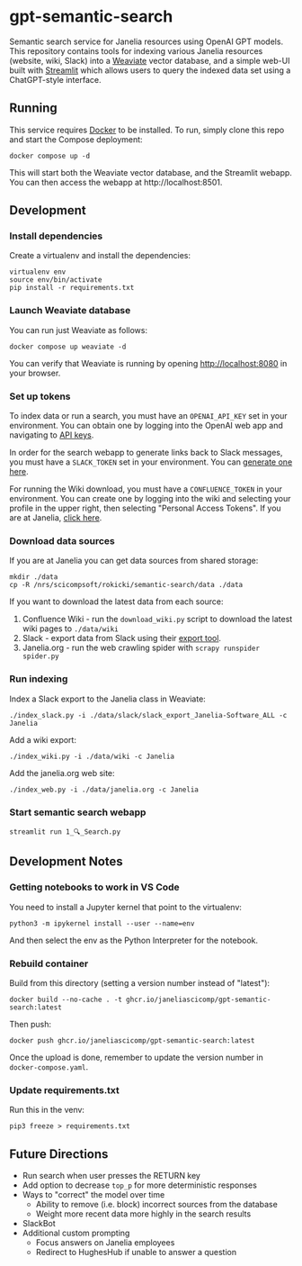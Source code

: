 # gpt-semantic-search

Semantic search service for Janelia resources using OpenAI GPT models. This repository contains tools for indexing various Janelia resources (website, wiki, Slack) into a [Weaviate](https://weaviate.io/) vector database, and a simple web-UI built with [Streamlit](https://streamlit.io/) which allows users to query the indexed data set using a ChatGPT-style interface.

## Running

This service requires [Docker](https://docs.docker.com/get-docker/) to be installed. To run, simply clone this repo and start the Compose deployment:

    docker compose up -d

This will start both the Weaviate vector database, and the Streamlit webapp. You can then access the webapp at http://localhost:8501.

## Development

### Install dependencies

Create a virtualenv and install the dependencies:

    virtualenv env
    source env/bin/activate
    pip install -r requirements.txt

### Launch Weaviate database

You can run just Weaviate as follows:

    docker compose up weaviate -d

You can verify that Weaviate is running by opening [http://localhost:8080]() in your browser.

### Set up tokens

To index data or run a search, you must have an `OPENAI_API_KEY` set in your environment. You can obtain one by logging into the OpenAI web app and navigating to [API keys](https://platform.openai.com/account/api-keys).

In order for the search webapp to generate links back to Slack messages, you must have a `SLACK_TOKEN` set in your environment. You can [generate one here](https://api.slack.com/tutorials/tracks/getting-a-token).

For running the Wiki download, you must have a `CONFLUENCE_TOKEN` in your environment. You can create one by logging into the wiki and selecting your profile in the upper right, then selecting "Personal Access Tokens". If you are at Janelia, [click here](https://wikis.janelia.org/plugins/personalaccesstokens/usertokens.action).

### Download data sources

If you are at Janelia you can get data sources from shared storage:

    mkdir ./data
    cp -R /nrs/scicompsoft/rokicki/semantic-search/data ./data

If you want to download the latest data from each source:

1. Confluence Wiki - run the `download_wiki.py` script to download the latest wiki pages to `./data/wiki`
2. Slack - export data from Slack using their [export tool](https://slack.com/help/articles/201658943-Export-your-workspace-data).
3. Janelia.org - run the web crawling spider with `scrapy runspider spider.py`

### Run indexing

Index a Slack export to the Janelia class in Weaviate:

    ./index_slack.py -i ./data/slack/slack_export_Janelia-Software_ALL -c Janelia

Add a wiki export:

    ./index_wiki.py -i ./data/wiki -c Janelia

Add the janelia.org web site:

    ./index_web.py -i ./data/janelia.org -c Janelia

### Start semantic search webapp

    streamlit run 1_🔍_Search.py

## Development Notes

### Getting notebooks to work in VS Code

You need to install a Jupyter kernel that point to the virtualenv:

    python3 -m ipykernel install --user --name=env

And then select the env as the Python Interpreter for the notebook.

### Rebuild container

Build from this directory (setting a version number instead of "latest"):

    docker build --no-cache . -t ghcr.io/janeliascicomp/gpt-semantic-search:latest

Then push:

    docker push ghcr.io/janeliascicomp/gpt-semantic-search:latest

Once the upload is done, remember to update the version number in `docker-compose.yaml`.

### Update requirements.txt

Run this in the venv:

    pip3 freeze > requirements.txt


## Future Directions

* Run search when user presses the RETURN key
* Add option to decrease `top_p` for more deterministic responses
* Ways to "correct" the model over time
    * Ability to remove (i.e. block) incorrect sources from the database
    * Weight more recent data more highly in the search results
* SlackBot
* Additional custom prompting
    * Focus answers on Janelia employees
    * Redirect to HughesHub if unable to answer a question


